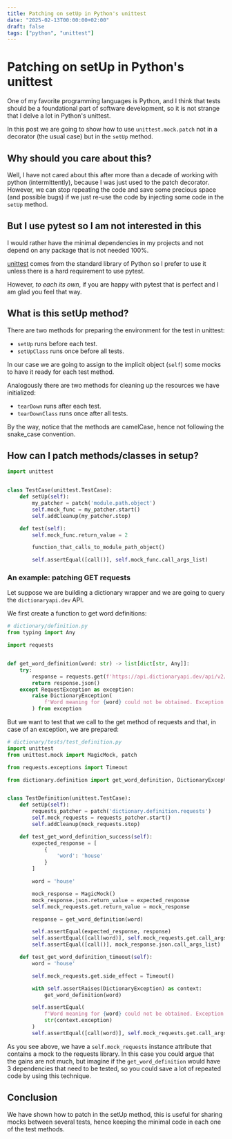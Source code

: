 ```yaml
---
title: Patching on setUp in Python's unittest
date: "2025-02-13T00:00:00+02:00"
draft: false
tags: ["python", "unittest"]
---
```


# Patching on setUp in Python's unittest
One of my favorite programming languages is Python,
and I think that tests should be a foundational part
of software development, so it is not strange that I
delve a lot in Python's unittest.

In this post we are going to show how to use `unittest.mock.patch`
not in a decorator (the usual case) but in the `setUp` method.

## Why should you care about this?
Well, I have not cared about this after more than a decade of
working with python (intermittently), because I was just used
to the patch decorator. However, we can stop repeating the code
and save some precious space (and possible bugs) if we just
re-use the code by injecting some code in the `setUp` method.

## But I use pytest so I am not interested in this
I would rather have the minimal dependencies
in my projects and not depend on any package that is not needed 100%.

[unittest](https://docs.python.org/3/library/unittest.html) comes from
the standard library of Python so I prefer to use it
unless there is a hard requirement to use pytest.

However, *to each its own*, if you are happy with pytest that is perfect
and I am glad you feel that way.

## What is this setUp method?
There are two methods for preparing the environment for the test in unittest:

- `setUp` runs before each test.
- `setUpClass` runs once before all tests.

In our case we are going to assign to the implicit object (`self`) some mocks
to have it ready for each test method.

Analogously there are two methods for cleaning up the resources we have initialized:

- `tearDown` runs after each test.
- `tearDownClass` runs once after all tests.

By the way, notice that the methods are camelCase, hence not following the
snake_case convention.

## How can I patch methods/classes in setup?

```python
import unittest


class TestCase(unittest.TestCase):
    def setUp(self):
        my_patcher = patch('module.path.object')
        self.mock_func = my_patcher.start()
        self.addCleanup(my_patcher.stop)

    def test(self):
        self.mock_func.return_value = 2

        function_that_calls_to_module_path_object()

        self.assertEqual([call()], self.mock_func.call_args_list)

```

### An example: patching GET requests

Let suppose we are building a dictionary wrapper and we are going to query the `dictionaryapi.dev` API.

We first create a function to get word definitions:

```python
# dictionary/definition.py
from typing import Any

import requests


def get_word_definition(word: str) -> list[dict[str, Any]]:
    try:
        response = requests.get(f'https://api.dictionaryapi.dev/api/v2/entries/en/{word}')
        return response.json()
    except RequestException as exception:
        raise DictionaryException(
            f'Word meaning for {word} could not be obtained. Exception: {exception.__class__.__name__}'
        ) from exception
```

But we want to test that we call to the get method of requests and that, in case of an exception,
we are prepared:

```python
# dictionary/tests/test_definition.py
import unittest
from unittest.mock import MagicMock, patch

from requests.exceptions import Timeout

from dictionary.definition import get_word_definition, DictionaryException


class TestDefinition(unittest.TestCase):
    def setUp(self):
        requests_patcher = patch('dictionary.definition.requests')
        self.mock_requests = requests_patcher.start()
        self.addCleanup(mock_requests.stop)

    def test_get_word_definition_success(self):
        expected_response = [
            {
                'word': 'house'
            }
        ]

        word = 'house'

        mock_response = MagicMock()
        mock_response.json.return_value = expected_response
        self.mock_requests.get.return_value = mock_response

        response = get_word_definition(word)

        self.assertEqual(expected_response, response)
        self.assertEqual([call(word)], self.mock_requests.get.call_args_list)
        self.assertEqual([call()], mock_response.json.call_args_list)

    def test_get_word_definition_timeout(self):
        word = 'house'

        self.mock_requests.get.side_effect = Timeout()

        with self.assertRaises(DictionaryException) as context:
            get_word_definition(word)

        self.assertEqual(
            f'Word meaning for {word} could not be obtained. Exception: Timeout',
            str(context.exception)
        )
        self.assertEqual([call(word)], self.mock_requests.get.call_args_list)
```

As you see above, we have a `self.mock_requests` instance attribute that contains
a mock to the requests library. In this case you could argue that the gains are not
much, but imagine if the `get_word_definition` would have 3 dependencies that need
to be tested, so you could save a lot of repeated code by using this technique.

## Conclusion
We have shown how to patch in the setUp method, this is useful for sharing
mocks between several tests, hence keeping the minimal code in each one
of the test methods.
